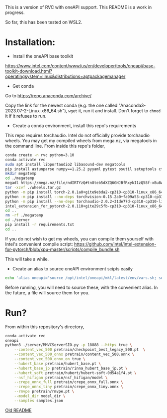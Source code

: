 This is a version of RVC with oneAPI support. This README is a work in progress.

So far, this has been tested on WSL2.

# Installation:

- Install the oneAPI base toolkit

https://www.intel.com/content/www/us/en/developer/tools/oneapi/base-toolkit-download.html?operatingsystem=linux&distributions=aptpackagemanager

- Get conda

Go to https://repo.anaconda.com/archive/

Copy the link for the newest conda (e.g. the one called "Anaconda3-2023.07-2-Linux-x86_64.sh"), `wget` it, run it and install. Don't forget to `chmod` it if it refuses to run.

- Create a conda environment, install this repo's requirements

This repo requires torchaudio. Intel do not officially provide torchaudio wheels. You may get my compiled wheels from mega.nz, via megatools in the command line.
From inside this repo's folder,

```sh
conda create -n rvc python=3.10
conda activate rvc
sudo apt install libportaudio2 libasound-dev megatools
pip install astunparse numpy==1.25.2 pyyaml pytest psutil setuptools cffi typing_extensions future six requests hypothesis expecttest types-dataclasses dataclasses Pillow SoundFIle==0.12.1 kaldi-io==0.9.8 scipy==1.11.2
mkdir megatemp
cd ./megatemp
megadl https://mega.nz/file/ndIRTYzQ#tn8teb5dXZQ6GNJBfRxykI1zQ58f-xBu8wNi-usYYho
tar -xzvf ./wheels.tar.gz
python -m pip install torch-2.0.1a0+gite9ebda2-cp310-cp310-linux_x86_64.whl
python -m pip install --no-deps torchvision-0.15.2a0+fa99a53-cp310-cp310-linux_x86_64.whl
python -m pip install --no-deps torchaudio-2.0.2+31de77d-cp310-cp310-linux_x86_64.whl
intel_extension_for_pytorch-2.0.110+gite29c5fb-cp310-cp310-linux_x86_64.whl
cd ..
rm -rf ./megatemp
cd ./server
pip install -r requirements.txt
cd ..
```

If you do not wish to get my wheels, you can compile them yourself with Intel's convenient compile script: https://github.com/intel/intel-extension-for-pytorch/blob/xpu-master/scripts/compile_bundle.sh

This will take a while.

- Create an alias to source oneAPI environment scipts easily

```sh
echo 'alias oneapi="source /opt/intel/oneapi/mkl/latest/env/vars.sh; source /opt/intel/oneapi/compiler/latest/env/vars.sh"' >> ~/.bash_aliases
```

Before running, you will need to source these, with the convenient alias. In the future, a file will source them for you.

# Run?

From within this repository's directory,

```sh
conda activate rvc
oneapi
python3 ./server/MMVCServerSIO.py -p 18888 --https true \
    --content_vec_500 pretrain/checkpoint_best_legacy_500.pt  \
    --content_vec_500_onnx pretrain/content_vec_500.onnx \
    --content_vec_500_onnx_on true \
    --hubert_base pretrain/hubert_base.pt \
    --hubert_base_jp pretrain/rinna_hubert_base_jp.pt \
    --hubert_soft pretrain/hubert/hubert-soft-0d54a1f4.pt \
    --nsf_hifigan pretrain/nsf_hifigan/model \
    --crepe_onnx_full pretrain/crepe_onnx_full.onnx \
    --crepe_onnx_tiny pretrain/crepe_onnx_tiny.onnx \
    --rmvpe pretrain/rmvpe.pt \
    --model_dir model_dir \
    --samples samples.json
```

[Old README](/README_old.md)